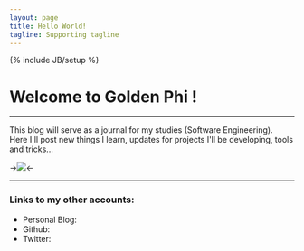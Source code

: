 ```yaml
---
layout: page
title: Hello World!
tagline: Supporting tagline
---
```

{% include JB/setup %}

# Welcome to Golden Phi !

---

This blog will serve as a journal for my studies (Software Engineering).  
Here I'll post new things I learn, updates for projects I'll be developing, tools and tricks...

->![](http://s.hswstatic.com/gif/code-breakers-1.jpg)<-

---

### Links to my other accounts:

- Personal Blog: [](http://neko250.github.io)
- Github: [](https://github.com/Neko250)
- Twitter: [](https://twitter.com/Neko250)
